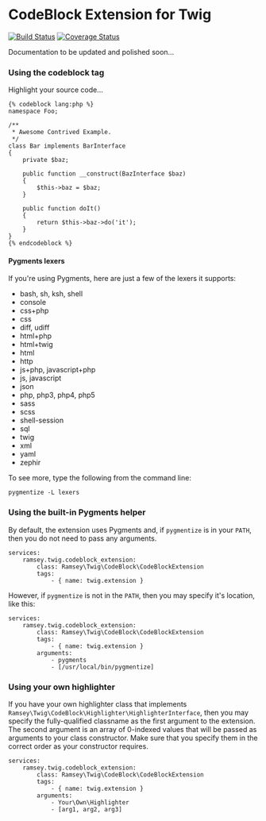 # CodeBlock Extension for Twig

[![Build Status](https://travis-ci.org/ramsey/twig-codeblock.svg?branch=master)](https://travis-ci.org/ramsey/twig-codeblock)
[![Coverage Status](https://coveralls.io/repos/ramsey/twig-codeblock/badge.svg)](https://coveralls.io/r/ramsey/twig-codeblock)

Documentation to be updated and polished soon...

### Using the codeblock tag

Highlight your source code...

    {% codeblock lang:php %}
    namespace Foo;

    /**
     * Awesome Contrived Example.
     */
    class Bar implements BarInterface
    {
        private $baz;

        public function __construct(BazInterface $baz)
        {
            $this->baz = $baz;
        }

        public function doIt()
        {
            return $this->baz->do('it');
        }
    }
    {% endcodeblock %}


#### Pygments lexers

If you're using Pygments, here are just a few of the lexers it supports:

* bash, sh, ksh, shell
* console
* css+php
* css
* diff, udiff
* html+php
* html+twig
* html
* http
* js+php, javascript+php
* js, javascript
* json
* php, php3, php4, php5
* sass
* scss
* shell-session
* sql
* twig
* xml
* yaml
* zephir

To see more, type the following from the command line:

    pygmentize -L lexers


### Using the built-in Pygments helper

By default, the extension uses Pygments and, if `pygmentize` is in your `PATH`,
then you do not need to pass any arguments.

    services:
        ramsey.twig.codeblock_extension:
            class: Ramsey\Twig\CodeBlock\CodeBlockExtension
            tags:
                - { name: twig.extension }

However, if `pygmentize` is not in the `PATH`, then you may specify it's
location, like this:

    services:
        ramsey.twig.codeblock_extension:
            class: Ramsey\Twig\CodeBlock\CodeBlockExtension
            tags:
                - { name: twig.extension }
            arguments:
                - pygments
                - [/usr/local/bin/pygmentize]


### Using your own highlighter

If you have your own highlighter class that implements
`Ramsey\Twig\CodeBlock\Highlighter\HighlighterInterface`, then you may specify
the fully-qualified classname as the first argument to the extension. The second
argument is an array of 0-indexed values that will be passed as arguments to
your class constructor. Make sure that you specify them in the correct order as
your constructor requires.

    services:
        ramsey.twig.codeblock_extension:
            class: Ramsey\Twig\CodeBlock\CodeBlockExtension
            tags:
                - { name: twig.extension }
            arguments:
                - Your\Own\Highlighter
                - [arg1, arg2, arg3]
